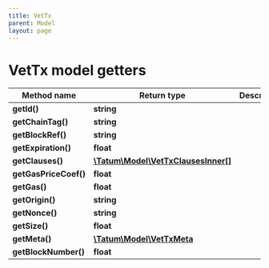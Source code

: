 ```yaml
---
title: VetTx
parent: Model
layout: page
---
```


# VetTx model getters

Method name | Return type | Description | Notes
------------ | ------------- | ------------- | -------------
**getId()** | **string** |  | [optional]
**getChainTag()** | **string** |  | [optional]
**getBlockRef()** | **string** |  | [optional]
**getExpiration()** | **float** |  | [optional]
**getClauses()** | [**\Tatum\Model\VetTxClausesInner[]**](../VetTxClausesInner) |  | [optional]
**getGasPriceCoef()** | **float** |  | [optional]
**getGas()** | **float** |  | [optional]
**getOrigin()** | **string** |  | [optional]
**getNonce()** | **string** |  | [optional]
**getSize()** | **float** |  | [optional]
**getMeta()** | [**\Tatum\Model\VetTxMeta**](../VetTxMeta) |  | [optional]
**getBlockNumber()** | **float** |  | [optional]

